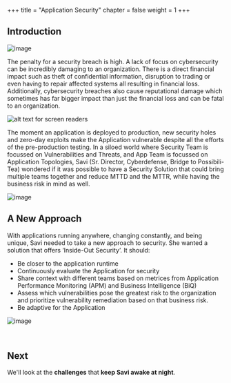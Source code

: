 +++
title = "Application Security"
chapter = false
weight = 1
+++


## Introduction

![image](/images/10_app_security/john-chambers.png)

The penalty for a security breach is high. A lack of focus on cybersecurity can be incredibly 
damaging to an organization. There is a direct financial impact such as theft of confidential information, 
disruption to trading or even having to repair affected systems all resulting in financial loss. 
Additionally, cybersecurity breaches also cause reputational damage which sometimes has far bigger 
impact than just the financial loss and can be fatal to an organization.

![alt text for screen readers](/images/10_app_security/penalty-for-breach.png)

The moment an application is deployed to production, new security holes and zero-day exploits 
make the Application vulnerable despite all the efforts of the pre-production testing. In a siloed 
world where Security Team is focussed on Vulnerabilities and Threats, and App Team is focussed on 
Application Topologies, Savi (Sr. Director, Cyberdefense, Bridge to Possibili-Tea) wondered if it 
was possible to have a Security Solution that could bring multiple teams together and reduce MTTD and 
the MTTR, while having the business risk in mind as well. 

![image](/images/10_app_security/savi.png)

## A New Approach

With applications running anywhere, changing constantly, and being unique, Savi needed to take a new 
approach to security. She wanted a solution that offers ‘Inside-Out Security’. It should:

- Be closer to the application runtime
- Continuously evaluate the Application for security
- Share context with different teams based on metrices from Application Performance Monitoring (APM) 
and Business Intelligence (BiQ)
- Assess which vulnerabilities pose the greatest risk to the organization and prioritize vulnerability remediation based on that business risk.
- Be adaptive for the Application


![image](/images/10_app_security/new-approach.png)

<br>

## Next <span style="color: #143c76;"><i class='fas fa-cog fa-spin fa-sm'></i></span>&nbsp;

We'll look at the **challenges** that **keep Savi awake at night**.

<br>